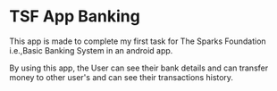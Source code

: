 # TSF App Banking
 
This app is made to complete my first task for The Sparks Foundation i.e.,Basic Banking System in an android app.

By using this app, the User can see their bank details and can transfer money to other user's and can see their transactions history.
